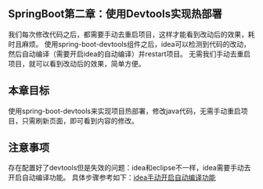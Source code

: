## SpringBoot第二章：使用Devtools实现热部署
我们每次修改代码之后，都需要手动去重启项目，这样才能看到改动后的效果，耗时且麻烦。
使用spring-boot-devtools组件之后，idea可以检测到代码的改动，然后自动编译（需要开启idea的自动编译）并restart项目。
无需我们手动去重启项目，就可以看到改动后的效果，简单方便。

## 本章目标
使用spring-boot-devtools来实现项目热部署，修改java代码，无需手动重启项目，只需刷新页面，即可看到内容的修改。

## 注意事项
存在配置好了devtools但是失效的问题：idea和eclipse不一样，idea需要手动去开启自动编译功能。
具体步骤参考如下：[idea手动开启自动编译功能](https://blog.csdn.net/minebk/article/details/78200507 "SpringBoot热部署")

